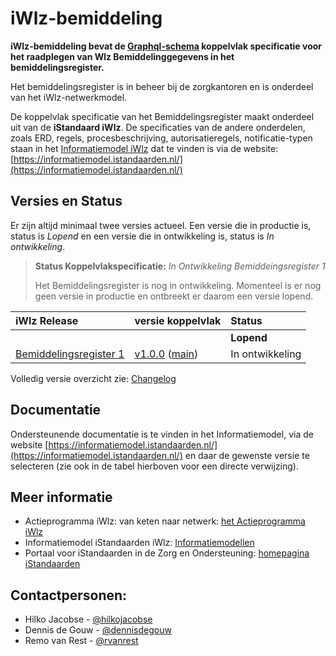 # iWlz-bemiddeling

**iWlz-bemiddeling bevat de [Graphql-schema](/gql-specificatie) koppelvlak specificatie voor het raadplegen van Wlz Bemiddelinggegevens in het bemiddelingsregister.**

Het bemiddelingsregister is in beheer bij de zorgkantoren en is onderdeel van het iWlz-netwerkmodel.

De koppelvlak specificatie van het Bemiddelingsregister maakt onderdeel uit van de **iStandaard iWlz**. De specificaties van de andere onderdelen, zoals ERD, regels, procesbeschrijving, autorisatieregels, notificatie-typen staan in het [Informatiemodel iWlz](https://informatiemodel.istandaarden.nl/) dat te vinden is via de website: [https://informatiemodel.istandaarden.nl/](https://informatiemodel.istandaarden.nl/)

## Versies en Status 

Er zijn altijd minimaal twee versies actueel. Een versie die in productie is, status is *Lopend* en een versie die in ontwikkeling is, status is *In ontwikkeling*.

> 
> **Status Koppelvlakspecificatie:** *In Ontwikkeling Bemiddeingsregister 1* 
>
> Het Bemiddelingsregister is nog in ontwikkeling. Momenteel is er nog geen versie in productie en ontbreekt er daarom een versie lopend.
>  


| iWlz Release | versie koppelvlak | Status |
|:-- |:-- | :-- |
| |  | **Lopend** |
| [Bemiddelingsregister 1](https://informatiemodel.istandaarden.nl/iWlz-Bemiddeling-1/) | [v1.0.0](https://github.com/iStandaarden/iWlz-bemiddeling/tree/v1.0) ([main](https://github.com/iStandaarden/iWlz-bemiddeling)) | In ontwikkeling | 

Volledig versie overzicht zie: [Changelog](CHANGELOG.md)

## Documentatie
Ondersteunende documentatie is te vinden in het Informatiemodel, via de website [https://informatiemodel.istandaarden.nl/](https://informatiemodel.istandaarden.nl/) en daar de gewenste versie te selecteren (zie ook in de tabel hierboven voor een directe verwijzing).

## Meer informatie
* Actieprogramma iWlz: van keten naar netwerk: [het Actieprogramma iWlz](https://www.istandaarden.nl/iwlz/actieprogramma/index "Over Actieprogramma iWlz")
* Informatiemodel iStandaarden iWlz: [Informatiemodellen](https://informatiemodel.istandaarden.nl)
* Portaal voor iStandaarden in de
Zorg en Ondersteuning: [homepagina iStandaarden](https://www.istandaarden.nl)

## Contactpersonen:
* Hilko Jacobse - [@hilkojacobse](https://github.com/HilkoJacobse)
* Dennis de Gouw - [@dennisdegouw](http://github.com/dennisdegouw)
* Remo van Rest - [@rvanrest](https://github.com/rvanrest)
